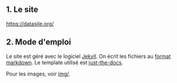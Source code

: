 ## 1. Le site

https://datasile.org/

## 2. Mode d'emploi

Le site est géré avec le logiciel [Jekyll](https://jekyllrb.com/). On écrit les fichiers au [format markdown](https://guides.github.com/features/mastering-markdown/). Le template utilisé est [just-the-docs](https://just-the-docs.github.io/just-the-docs/docs/customization/).

Pour les images, voir [img/](https://github.com/datasile/datasile.github.io/tree/main/img).
